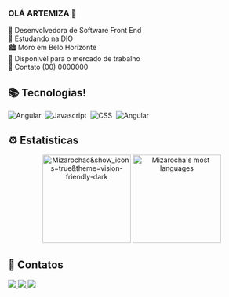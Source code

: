 ### OLÁ ARTEMIZA 👋

👩 Desenvolvedora de Software Front End     
🚋 Estudando na DIO        
🏙 Moro em Belo Horizonte         
🔎 Disponivél  para o mercado de trabalho          
📱 Contato (00) 0000000           


## 📚 Tecnologias!

![Angular](https://img.shields.io/badge/HTML-05122A?style=flat&logo=HTML5)&nbsp;
![Javascript](https://img.shields.io/badge/-Javascript-05122A?style=flat&logo=Javascript)&nbsp;
![CSS](https://img.shields.io/badge/-CSS-05122A?style=flat&logo=CSS3&logoColor)&nbsp;
![Angular](https://img.shields.io/badge/-Angular-05122A?style=flat&logo=angular)&nbsp;



## ⚙ Estatísticas 

 
<div align="center">
<img height="180em" src="https://github-readme-stats.vercel.app/api?username=Mizarocha&show_icons=true&theme=vision-friendly-dark" alt="Mizarochac&show_icons=true&theme=vision-friendly-dark" alt="Mizarocha's stats"/>
 
 <img height="180em" src="https://github-readme-stats.vercel.app/api/top-langs/?username=Mizarocha&layout=compact&theme=vision-friendly-dark" alt="Mizarocha's most languages"/>
</p>
</div>

## 📱 Contatos

  <a href="https://www.linkedin.com/in/artemiza-rocha/a" target="_blank">
  <img src="https://img.shields.io/badge/-Linkedin-05122A?style=flat&logo=LINKEDIN"/>


 <img src="https://img.shields.io/badge/-Gmail-05122A?style=flat&logo=gmail"/>
<img src="https://img.shields.io/badge/-Instagram-05122A?style=flat&logo=instagram"/>
